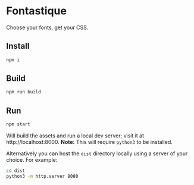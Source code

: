 # Fontastique

Choose your fonts, get your CSS.

## Install

```sh
npm i
```

## Build

```sh
npm run build
```

## Run

```sh
npm start
```

Will build the assets and run a local dev server; visit it at http://localhost:8000. **Note:** This will require `python3` to be installed.

Alternatively you can host the `dist` directory locally using a server of your choice. For example:

```sh
cd dist
python3 -m http.server 8080
```
